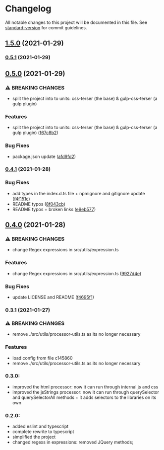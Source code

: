 # Changelog

All notable changes to this project will be documented in this file. See [standard-version](https://github.com/conventional-changelog/standard-version) for commit guidelines.

## [1.5.0](https://github.com/Matb85/css-terser/compare/v0.5.1...v1.5.0) (2021-01-29)

### [0.5.1](https://github.com/Matb85/css-terser/compare/v0.5.0...v0.5.1) (2021-01-29)

## [0.5.0](https://github.com/Matb85/css-terser/compare/v0.4.1...v0.5.0) (2021-01-29)


### ⚠ BREAKING CHANGES

* split the project into to units: css-terser (the base) & gulp-css-terser (a gulp plugin)

### Features

* split the project into to units: css-terser (the base) & gulp-css-terser (a gulp plugin) ([f67c8b2](https://github.com/Matb85/css-terser/commit/f67c8b255a2ebbf7a259610ddf23049072219fd7))


### Bug Fixes

* package.json update ([afd9fd2](https://github.com/Matb85/css-terser/commit/afd9fd27a76a987eefd51c8477298f1f68ec418f))

### [0.4.1](https://github.com/Matb85/css-terser/compare/v0.4.0...v0.4.1) (2021-01-28)


### Bug Fixes

* add types in the index.d.ts file + npmignore and gitignore update ([f4f151c](https://github.com/Matb85/css-terser/commit/f4f151c139aa86f17d76cdf74a4d3f01de7dd597))
* README typos ([8f043cb](https://github.com/Matb85/css-terser/commit/8f043cbdc90b627655f89198cf0587aab0c36efc))
* README typos + broken links ([e9eb577](https://github.com/Matb85/css-terser/commit/e9eb5779322999fce9ce2c457e6ba46418c877fd))

## [0.4.0](https://github.com/Matb85/css-terser/compare/v0.3.1...v0.4.0) (2021-01-28)


### ⚠ BREAKING CHANGES

* change Regex expressions in src/utils/expression.ts

### Features

* change Regex expressions in src/utils/expression.ts ([9927d4e](https://github.com/Matb85/css-terser/commit/9927d4ea652f08f81e3e41a22c0bde8e7a99ddb4))


### Bug Fixes

* update LICENSE and README ([f4695f1](https://github.com/Matb85/css-terser/commit/f4695f1102113a86e01a12e98ab8b00fc74675c5))

### 0.3.1 (2021-01-27)

### ⚠ BREAKING CHANGES

- remove ./src/utils/processor-utils.ts as its no longer necessary

### Features

- load config from file c145860
- remove ./src/utils/processor-utils.ts as its no longer necessary

### 0.3.0:

- improved the html processor: now it can run through internal js and css
- improved the jsStrings processor: now it can run through querySelector and querySelectorAll methods + it adds selectors to the libraries on its own

### 0.2.0:

- added eslint and typescript
- complete rewrite to typescript
- simplified the project
- changed regexs in expressions: removed JQuery methods;
